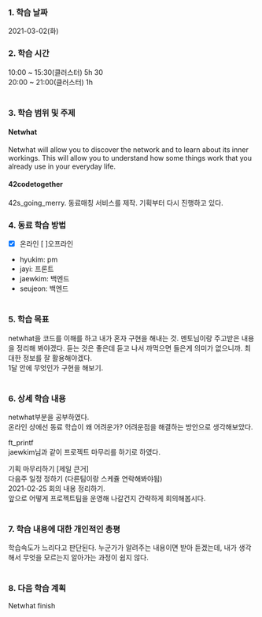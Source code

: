 ### 1. 학습 날짜
2021-03-02(화)
​
### 2. 학습 시간
10:00 ~ 15:30(클러스터) 5h 30 <br>
20:00 ~ 21:00(클러스터) 1h <br>
​
### 3. 학습 범위 및 주제
#### Netwhat <br>
Netwhat will allow you to discover the network and to learn about its inner workings. This will allow you to understand how some things work that you already use in your everyday life.<br>

#### 42codetogether <br>
42s_going_merry. 동료매칭 서비스를 제작. 기획부터 다시 진행하고 있다.
​
### 4. 동료 학습 방법
- [x] 온라인 [ ]오프라인 <br>
- hyukim: pm <br>
- jayi: 프론트 <br>
- jaewkim: 백엔드 <br>
- seujeon: 백엔드 <br>
​
### 5. 학습 목표
netwhat을 코드를 이해를 하고 내가 혼자 구현을 해내는 것. 멘토님이랑 주고받은 내용을 정리해 봐야겠다. 듣는 것은 좋은데 듣고 나서 까먹으면 들은게 의미가 없으니까. 최대한 정보를 잘 활용해야겠다. <br>
1달 안에 무엇인가 구현을 해보기. <br>
​
### 6. 상세 학습 내용
netwhat부분을 공부하였다. <br>
온라인 상에선 동료 학습이 왜 어려운가? 어려운점을 해결하는 방안으로 생각해보았다. <br>

ft_printf <br>
jaewkim님과 같이 프로젝트 마무리를 하기로 하였다. <br>

기획 마무리하기 [제일 큰거] <br>
다음주 일정 정하기 (다른팀이랑 스케쥴 연락해봐야됨) <br>
2021-02-25 회의 내용 정리하기. <br>
앞으로 어떻게 프로젝트팀을 운영해 나갈건지 간략하게 회의해봅시다. <br>
​
### 7. 학습 내용에 대한 개인적인 총평
학습속도가 느리다고 판단된다. 누군가가 알려주는 내용이면 받아 듣겠는데, 내가 생각해서 무엇을 모르는지 알아가는 과정이 쉽지 않다. <br>
​
### 8. 다음 학습 계획
Netwhat finish